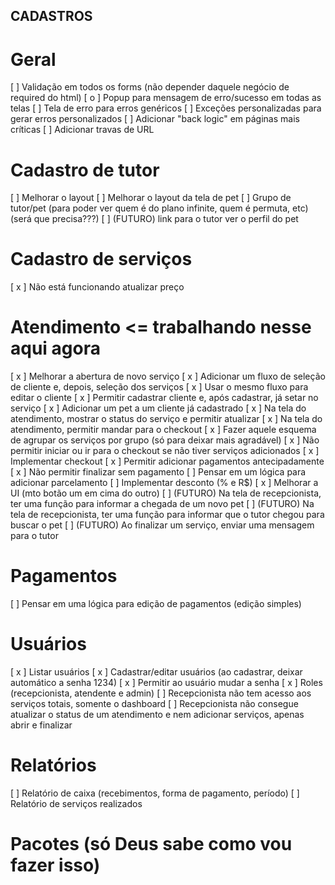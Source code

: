 ## CADASTROS

# Geral

[ ] Validação em todos os forms (não depender daquele negócio de required do html)
[ o ] Popup para mensagem de erro/sucesso em todas as telas
[ ] Tela de erro para erros genéricos
[ ] Exceções personalizadas para gerar erros personalizados
[ ] Adicionar "back logic" em páginas mais críticas
[ ] Adicionar travas de URL

# Cadastro de tutor

[ ] Melhorar o layout
[ ] Melhorar o layout da tela de pet
[ ] Grupo de tutor/pet (para poder ver quem é do plano infinite, quem é permuta, etc) (será que precisa???)
[ ] (FUTURO) link para o tutor ver o perfil do pet

# Cadastro de serviços

[ x ] Não está funcionando atualizar preço

# Atendimento <= trabalhando nesse aqui agora

[ x ] Melhorar a abertura de novo serviço
    [ x ] Adicionar um fluxo de seleção de cliente e, depois, seleção dos serviços
    [ x ] Usar o mesmo fluxo para editar o cliente
    [ x ] Permitir cadastrar cliente e, após cadastrar, já setar no serviço
    [ x ] Adicionar um pet a um cliente já cadastrado
[ x ] Na tela do atendimento, mostrar o status do serviço e permitir atualizar
[ x ] Na tela do atendimento, permitir mandar para o checkout
[ x ] Fazer aquele esquema de agrupar os serviços por grupo (só para deixar mais agradável)
[ x ] Não permitir iniciar ou ir para o checkout se não tiver serviços adicionados
[ x ] Implementar checkout
    [ x ] Permitir adicionar pagamentos antecipadamente
    [ x ] Não permitir finalizar sem pagamento
    [ ] Pensar em um lógica para adicionar parcelamento
[ ] Implementar desconto (% e R$)
[ x ] Melhorar a UI (mto botão um em cima do outro)
[ ] (FUTURO) Na tela de recepcionista, ter uma função para informar a chegada de um novo pet
[ ] (FUTURO) Na tela de recepcionista, ter uma função para informar que o tutor chegou para buscar o pet
[ ] (FUTURO) Ao finalizar um serviço, enviar uma mensagem para o tutor

# Pagamentos

[ ] Pensar em uma lógica para edição de pagamentos (edição simples)

# Usuários

[ x ] Listar usuários
[ x ] Cadastrar/editar usuários (ao cadastrar, deixar automático a senha 1234)
[ x ] Permitir ao usuário mudar a senha
[ x ] Roles (recepcionista, atendente e admin)
    [ ] Recepcionista não tem acesso aos serviços totais, somente o dashboard
    [ ] Recepcionista não consegue atualizar o status de um atendimento e nem adicionar serviços, apenas abrir e finalizar

# Relatórios

[ ] Relatório de caixa (recebimentos, forma de pagamento, período)
[ ] Relatório de serviços realizados

# Pacotes (só Deus sabe como vou fazer isso)